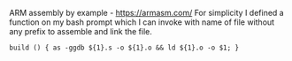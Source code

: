 ARM assembly by example - https://armasm.com/
For simplicity I defined a function on my bash prompt which I can invoke with name of file without any prefix to assemble and link the file.  
```
build () { as -ggdb ${1}.s -o ${1}.o && ld ${1}.o -o $1; }
```